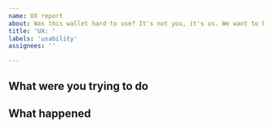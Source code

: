 ```yaml
---
name: UX report
about: Was this wallet hard to use? It's not you, it's us. We want to hear about it.
title: 'UX: '
labels: 'usability'
assignees: ''

---
```


<!-- Did the wallet not do what you expected?
Was it hard to figure out how to do something?
Could an error message be more helpful?
It's not you, it's us. We want to hear about it. -->

## What were you trying to do

## What happened

